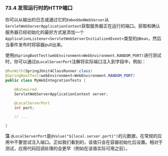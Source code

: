 ### 73.4 发现运行时的HTTP端口

你可以从输出的日志或通过它的`EmbeddedWebServer`从`ServletWebServerApplicationContext`获取服务器正在运行的端口。获取和确认服务器已经初始化的最好方式是添加一个`ApplicationListener<ServletWebServerInitializedEvent>`类型的`@Bean`，然后当事件发布时将容器pull出来。

使用`@SpringBootTest(webEnvironment=WebEnvironment.RANDOM_PORT)`进行测试时，你可以通过`@LocalServerPort`注解将实际端口注入到字段中，例如：
```java
@RunWith(SpringJUnit4ClassRunner.class)
@SpringBootTest(webEnvironment=WebEnvironment.RANDOM_PORT)
public class MyWebIntegrationTests {

    @Autowired
    ServletWebServerApplicationContext server;

    @LocalServerPort
    int port;

    // ...

}
```
**注** `@LocalServerPort`是`@Value("${local.server.port}")`的元数据，在常规的应用中不要尝试注入端口。正如我们看到的，该值只会在容器初始化后设置。相对于测试，应用代码回调处理的会更早（例如在该值实际可用之前）。
